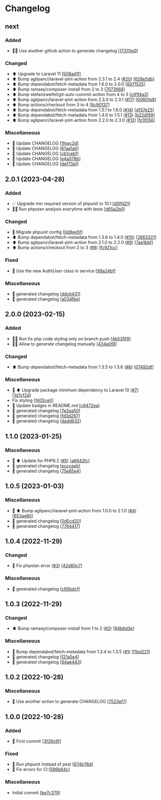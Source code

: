 # Changelog

<a name="next"></a>
## next

### Added

- 👷‍♂️ Use another github action to generate changelog [[17370e0](https://github.com/wijourdil/ntfy-notification-channel/commit/17370e0a6069b76081ea77e79c75d34ebb016f03)]

### Changed

- ⬆️ Upgrade to Laravel 11 [[508ad1f](https://github.com/wijourdil/ntfy-notification-channel/commit/508ad1f0e1852b0bed966e9ebbf6f760ca2bac7b)]
- ⬆️ Bump aglipanci/laravel-pint-action from 2.3.1 to 2.4 ([#20](https://github.com/wijourdil/ntfy-notification-channel/issues/20)) [[628e5db](https://github.com/wijourdil/ntfy-notification-channel/commit/628e5db33e98a4fefda17182d10b4e898fff3533)]
- ⬆️ Bump dependabot/fetch-metadata from 1.6.0 to 2.0.0 [[6071525](https://github.com/wijourdil/ntfy-notification-channel/commit/60715259a8b73dfcee5b2d35cae35ecb24bbaa4f)]
- ⬆️ Bump ramsey/composer-install from 2 to 3 [[7073668](https://github.com/wijourdil/ntfy-notification-channel/commit/70736688be27fddbfbbab620b4ee0119790cb4bb)]
- ⬆️ Bump stefanzweifel/git-auto-commit-action from 4 to 5 [[c91f4a3](https://github.com/wijourdil/ntfy-notification-channel/commit/c91f4a3667ee1295d91c79ee39b1d8101e256571)]
- ⬆️ Bump aglipanci/laravel-pint-action from 2.3.0 to 2.3.1 ([#17](https://github.com/wijourdil/ntfy-notification-channel/issues/17)) [[00601e8](https://github.com/wijourdil/ntfy-notification-channel/commit/00601e81d60c6d8f910b80faa6a8835b7a5edb03)]
- ⬆️ Bump actions/checkout from 3 to 4 [[8c90137](https://github.com/wijourdil/ntfy-notification-channel/commit/8c90137173e6e111667727beadceaa5187a490ca)]
- ⬆️ Bump dependabot/fetch-metadata from 1.5.1 to 1.6.0 ([#14](https://github.com/wijourdil/ntfy-notification-channel/issues/14)) [[df37e25](https://github.com/wijourdil/ntfy-notification-channel/commit/df37e252a5fd734ea52908189a8a776e9d513200)]
- ⬆️ Bump dependabot/fetch-metadata from 1.4.0 to 1.5.1 ([#13](https://github.com/wijourdil/ntfy-notification-channel/issues/13)) [[b22df89](https://github.com/wijourdil/ntfy-notification-channel/commit/b22df89b72117af40af061429fb1c0984ddf7da8)]
- ⬆️ Bump aglipanci/laravel-pint-action from 2.2.0 to 2.3.0 ([#12](https://github.com/wijourdil/ntfy-notification-channel/issues/12)) [[fc1f056](https://github.com/wijourdil/ntfy-notification-channel/commit/fc1f05641db414fad3d7f1076f33c811dcaa2050)]

### Miscellaneous

- 📝 Update CHANGELOG [[1feac2d](https://github.com/wijourdil/ntfy-notification-channel/commit/1feac2db77819c49aeab5201d5652eaace18a018)]
- 📝 Update CHANGELOG [[61aa1a0](https://github.com/wijourdil/ntfy-notification-channel/commit/61aa1a014bf03a3cca8f0dad399f5fed70d49b78)]
- 📝 Update CHANGELOG [[cb1cebf](https://github.com/wijourdil/ntfy-notification-channel/commit/cb1cebf7566ababde751cda5f167d5d6cb1ccbc0)]
- 📝 Update CHANGELOG [[e4a078b](https://github.com/wijourdil/ntfy-notification-channel/commit/e4a078b50555e57b5481856993935ac702b8e7d3)]
- 📝 Update CHANGELOG [[def73e1](https://github.com/wijourdil/ntfy-notification-channel/commit/def73e1e424eaacd0d3bf30e8e26d2c8d064b208)]


<a name="2.0.1"></a>
## 2.0.1 (2023-04-28)

### Added

- ✅ Upgrade min required version of phpunit to 10.1 [[d5ffd21](https://github.com/wijourdil/ntfy-notification-channel/commit/d5ffd2183912d4549c624923df78345b9a148b46)]
- 👷‍♂️ Run phpstan analysis everytime with tests [[d65a2b0](https://github.com/wijourdil/ntfy-notification-channel/commit/d65a2b08549887c20856a71f8b8a160dc8b8695c)]

### Changed

- 🔧 Migrate phpunit config [[0d9ee5f](https://github.com/wijourdil/ntfy-notification-channel/commit/0d9ee5f5b7b486c798a45bdb0ba71e97ed9a5bb9)]
- ⬆️ Bump dependabot/fetch-metadata from 1.3.6 to 1.4.0 ([#10](https://github.com/wijourdil/ntfy-notification-channel/issues/10)) [[2663321](https://github.com/wijourdil/ntfy-notification-channel/commit/2663321a9ba88f8b7da23731da40d9861a66e2d6)]
- ⬆️ Bump aglipanci/laravel-pint-action from 2.1.0 to 2.2.0 ([#9](https://github.com/wijourdil/ntfy-notification-channel/issues/9)) [[7ae1bbf](https://github.com/wijourdil/ntfy-notification-channel/commit/7ae1bbf19b639e73bd0e344fa602a8b8fcfd9712)]
- ⬆️ Bump actions/checkout from 2 to 3 ([#8](https://github.com/wijourdil/ntfy-notification-channel/issues/8)) [[fc921cc](https://github.com/wijourdil/ntfy-notification-channel/commit/fc921cc8e056dec80d70a650838d44ae853d99c3)]

### Fixed

- 🐛 Use the new Auth\User class in service [[99a24bf](https://github.com/wijourdil/ntfy-notification-channel/commit/99a24bf4db80e89602986b8ae1b2351bfc4789f8)]

### Miscellaneous

- 📝 generated changelog [[ddcb431](https://github.com/wijourdil/ntfy-notification-channel/commit/ddcb4316307e2b30e87310c0830af99fb1f1792a)]
- 📝 generated changelog [[a034fbe](https://github.com/wijourdil/ntfy-notification-channel/commit/a034fbe9f0badd2060891435def83ab68d5f89a5)]


<a name="2.0.0"></a>
## 2.0.0 (2023-02-15)

### Added

- 👷‍♂️ Run fix php code styling only on branch push [[4b535f9](https://github.com/wijourdil/ntfy-notification-channel/commit/4b535f940178e98e03e13e658ce98228f9b12e31)]
- 👷‍♂️ Allow to generate changelog manually [[434a0f8](https://github.com/wijourdil/ntfy-notification-channel/commit/434a0f8bf23e611708c35fc18d6940fba8330c56)]

### Changed

- ⬆️ Bump dependabot/fetch-metadata from 1.3.5 to 1.3.6 ([#6](https://github.com/wijourdil/ntfy-notification-channel/issues/6)) [[07492df](https://github.com/wijourdil/ntfy-notification-channel/commit/07492dfefe5311e2b621ab5c055f75d70d6fe83b)]

### Miscellaneous

- 🔀 ⬆️ Upgrade package minimum dependency to Laravel 10 ([#7](https://github.com/wijourdil/ntfy-notification-channel/issues/7)) [[1d7cf2d](https://github.com/wijourdil/ntfy-notification-channel/commit/1d7cf2d17a4421c0b2a221f7967dabca08fff178)]
-  Fix styling [[f405ce0](https://github.com/wijourdil/ntfy-notification-channel/commit/f405ce09b6dd852a053e948c41cc089a91b3465c)]
- 📝 Update badges in README.md [[c9472ea](https://github.com/wijourdil/ntfy-notification-channel/commit/c9472ea60c333c4ce3c7837de83fda8690f9d146)]
- 📝 generated changelog [[7e2aa50](https://github.com/wijourdil/ntfy-notification-channel/commit/7e2aa50ea3d325efe1fc0bc8ead64c510177f1e2)]
- 📝 generated changelog [[fd3d287](https://github.com/wijourdil/ntfy-notification-channel/commit/fd3d28754800cb0a9735b25ca161c03271b4f805)]
- 📝 generated changelog [[dadd632](https://github.com/wijourdil/ntfy-notification-channel/commit/dadd6322a37cee564d5d5286fa2e30d355892b90)]


<a name="1.1.0"></a>
## 1.1.0 (2023-01-25)

### Miscellaneous

- 🔀 ⬆️ Update for PHP8.2 ([#5](https://github.com/wijourdil/ntfy-notification-channel/issues/5)) [[a6642fc](https://github.com/wijourdil/ntfy-notification-channel/commit/a6642fc0746c2b00676583845a1f2a69eb3b0564)]
- 📝 generated changelog [[eccceeb](https://github.com/wijourdil/ntfy-notification-channel/commit/eccceebf114e4b4ab63f96e6950d8032e3d1d3f0)]
- 📝 generated changelog [[75e65e4](https://github.com/wijourdil/ntfy-notification-channel/commit/75e65e4af22598c42070ab91faf9612792d6bde5)]


<a name="1.0.5"></a>
## 1.0.5 (2023-01-03)

### Miscellaneous

- 🔀 ⬆️ Bump aglipanci/laravel-pint-action from 1.0.0 to 2.1.0 ([#4](https://github.com/wijourdil/ntfy-notification-channel/issues/4)) [[653ae80](https://github.com/wijourdil/ntfy-notification-channel/commit/653ae80f50ef25b279979eb8e51c83dcfdd63162)]
- 📝 generated changelog [[0d5cd20](https://github.com/wijourdil/ntfy-notification-channel/commit/0d5cd20912c4f73620cc5eea96f8adf81598a026)]
- 📝 generated changelog [[7764417](https://github.com/wijourdil/ntfy-notification-channel/commit/7764417ed5972e1b9613f05867abe8892f67396f)]


<a name="1.0.4"></a>
## 1.0.4 (2022-11-29)

### Changed

- 🚨 Fix phpstan error ([#3](https://github.com/wijourdil/ntfy-notification-channel/issues/3)) [[42d60c7](https://github.com/wijourdil/ntfy-notification-channel/commit/42d60c77ea96b2204c856c8ad5b42d7f1a5c3baf)]

### Miscellaneous

- 📝 generated changelog [[c90bdcf](https://github.com/wijourdil/ntfy-notification-channel/commit/c90bdcf0457747af80b1ded929f8103a09171cd3)]


<a name="1.0.3"></a>
## 1.0.3 (2022-11-29)

### Changed

- ⬆️ Bump ramsey/composer-install from 1 to 2 ([#2](https://github.com/wijourdil/ntfy-notification-channel/issues/2)) [[94b6d3e](https://github.com/wijourdil/ntfy-notification-channel/commit/94b6d3eab7b7746bdf56c4b83e32be2e595b8990)]

### Miscellaneous

-  👷 Bump dependabot/fetch-metadata from 1.3.4 to 1.3.5 ([#1](https://github.com/wijourdil/ntfy-notification-channel/issues/1)) [[f1bd221](https://github.com/wijourdil/ntfy-notification-channel/commit/f1bd22162ab929f6e07bcfafcd14831d49235227)]
- 📝 generated changelog [[f21a5e4](https://github.com/wijourdil/ntfy-notification-channel/commit/f21a5e480ed91410f43d8345c204cd0371290856)]
- 📝 generated changelog [[64ae443](https://github.com/wijourdil/ntfy-notification-channel/commit/64ae443d88f0724b6325e2d18a49dc057e29dc19)]


<a name="1.0.2"></a>
## 1.0.2 (2022-10-28)

### Miscellaneous

-  👷 Use another action to generate CHANGELOG [[7523ef7](https://github.com/wijourdil/ntfy-notification-channel/commit/7523ef7f1bf26fd12f231054176e5fb2ab807485)]


<a name="1.0.0"></a>
## 1.0.0 (2022-10-28)

### Added

- 🎉 First commit [[3f26c6f](https://github.com/wijourdil/ntfy-notification-channel/commit/3f26c6f9472e64807fbecf4f60a10794a79eee82)]

### Fixed

- 💚 Run phpunit instead of pest [[674b78d](https://github.com/wijourdil/ntfy-notification-channel/commit/674b78dba78fb6dc807a5ff03f38f3c090c3fe4b)]
- 🐛 Fix errors for CI [[596b84c](https://github.com/wijourdil/ntfy-notification-channel/commit/596b84cca5e6b6e6c0ae01a282d30bc144e0f6e5)]

### Miscellaneous

-  Initial commit [[be7c379](https://github.com/wijourdil/ntfy-notification-channel/commit/be7c379f384fd85dccdfde25ebad9cd01e65b0fd)]


